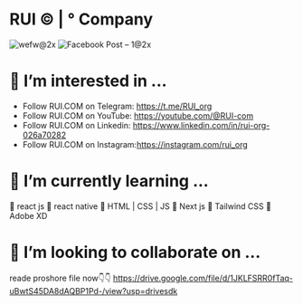# RUI © | ° Company
![wefw@2x](https://github.com/RUI-com/RUI-com/assets/139192231/7e45fbd5-e2f2-4e4a-bbe4-1474a3ab2a27)
![Facebook Post – 1@2x](https://github.com/RUI-com/RUI-com/assets/139192231/38dc10c8-95a6-4b10-950c-6b6609c1c9a0)


# 👀 I’m interested in ...
 + Follow RUI.COM on Telegram: ⁨https://t.me/RUI_org⁩
 + Follow RUI.COM on YouTube: https://youtube.com/@RUI-com
 + Follow RUI.COM on Linkedin: https://www.linkedin.com/in/rui-org-026a70282
 + Follow RUI.COM on Instagram:⁨https://instagram.com/rui_org

# 🌱 I’m currently learning ...
🚩 react js
🚩 react native
🚩 HTML | CSS | JS
🚩 Next js
🚩 Tailwind CSS
🚩 Adobe XD
# 💞️ I’m looking to collaborate on ...
reade proshore file now👇👇
https://drive.google.com/file/d/1JKLFSRR0fTaq-uBwtS45DA8dAQBP1Pd-/view?usp=drivesdk

<!---
RUI-com/RUI-com is a ✨ special ✨ repository because its `README.md` (this file) appears on your GitHub profile.
You can click the Preview link to take a look at your changes.
--->
